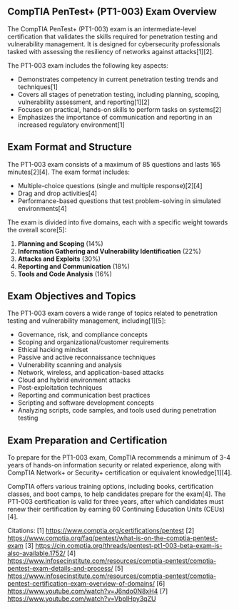 ## CompTIA PenTest+ (PT1-003) Exam Overview

The CompTIA PenTest+ (PT1-003) exam is an intermediate-level certification that validates the skills required for penetration testing and vulnerability management. It is designed for cybersecurity professionals tasked with assessing the resiliency of networks against attacks[1][2].

The PT1-003 exam includes the following key aspects:

- Demonstrates competency in current penetration testing trends and techniques[1]
- Covers all stages of penetration testing, including planning, scoping, vulnerability assessment, and reporting[1][2]
- Focuses on practical, hands-on skills to perform tasks on systems[2]
- Emphasizes the importance of communication and reporting in an increased regulatory environment[1]

## Exam Format and Structure

The PT1-003 exam consists of a maximum of 85 questions and lasts 165 minutes[2][4]. The exam format includes:

- Multiple-choice questions (single and multiple response)[2][4]
- Drag and drop activities[4]
- Performance-based questions that test problem-solving in simulated environments[4]

The exam is divided into five domains, each with a specific weight towards the overall score[5]:

1. **Planning and Scoping** (14%)
2. **Information Gathering and Vulnerability Identification** (22%)
3. **Attacks and Exploits** (30%)
4. **Reporting and Communication** (18%)
5. **Tools and Code Analysis** (16%)

## Exam Objectives and Topics

The PT1-003 exam covers a wide range of topics related to penetration testing and vulnerability management, including[1][5]:

- Governance, risk, and compliance concepts
- Scoping and organizational/customer requirements
- Ethical hacking mindset
- Passive and active reconnaissance techniques
- Vulnerability scanning and analysis
- Network, wireless, and application-based attacks
- Cloud and hybrid environment attacks
- Post-exploitation techniques
- Reporting and communication best practices
- Scripting and software development concepts
- Analyzing scripts, code samples, and tools used during penetration testing

## Exam Preparation and Certification

To prepare for the PT1-003 exam, CompTIA recommends a minimum of 3-4 years of hands-on information security or related experience, along with CompTIA Network+ or Security+ certification or equivalent knowledge[1][4].

CompTIA offers various training options, including books, certification classes, and boot camps, to help candidates prepare for the exam[4]. The PT1-003 certification is valid for three years, after which candidates must renew their certification by earning 60 Continuing Education Units (CEUs)[4].

Citations:
[1] https://www.comptia.org/certifications/pentest
[2] https://www.comptia.org/faq/pentest/what-is-on-the-comptia-pentest-exam
[3] https://cin.comptia.org/threads/pentest-pt1-003-beta-exam-is-also-available.1752/
[4] https://www.infosecinstitute.com/resources/comptia-pentest/comptia-pentest-exam-details-and-process/
[5] https://www.infosecinstitute.com/resources/comptia-pentest/comptia-pentest-certification-exam-overview-of-domains/
[6] https://www.youtube.com/watch?v=J6ndo0N8xH4
[7] https://www.youtube.com/watch?v=VbpIHpy3qZU
